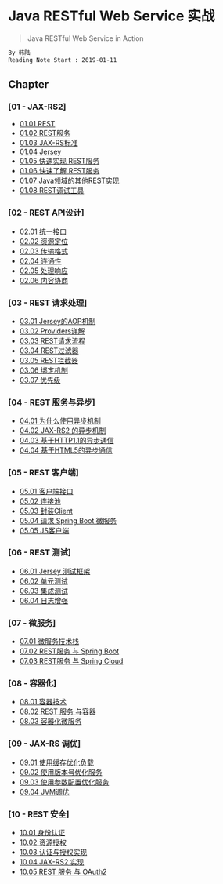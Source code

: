 # Java RESTful Web Service 实战
> Java RESTful Web Service in Action
```md
By 韩陆
Reading Note Start : 2019-01-11
```
## Chapter
### [01 - JAX-RS2]
* [01.01 REST]()
* [01.02 REST服务]()
* [01.03 JAX-RS标准]()
* [01.04 Jersey]()
* [01.05 快速实现 REST服务]()
* [01.06 快速了解 REST服务]()
* [01.07 Java领域的其他REST实现]()
* [01.08 REST调试工具]()
### [02 - REST API设计]
* [02.01 统一接口]()
* [02.02 资源定位]()
* [02.03 传输格式]()
* [02.04 连通性]()
* [02.05 处理响应]()
* [02.06 内容协商]()
### [03 - REST 请求处理]
* [03.01 Jersey的AOP机制]()
* [03.02 Providers详解]()
* [03.03 REST请求流程]()
* [03.04 REST过滤器]()
* [03.05 REST拦截器]()
* [03.06 绑定机制]()
* [03.07 优先级]()
### [04 - REST 服务与异步]
* [04.01 为什么使用异步机制]()
* [04.02 JAX-RS2 的异步机制]()
* [04.03 基于HTTP1.1的异步通信]()
* [04.04 基于HTML5的异步通信]()
### [05 - REST 客户端]
* [05.01 客户端接口]()
* [05.02 连接池]()
* [05.03 封装Client]()
* [05.04 请求 Spring Boot 微服务]()
* [05.05 JS客户端]()
### [06 - REST 测试]
* [06.01 Jersey 测试框架]()
* [06.02 单元测试]()
* [06.03 集成测试]()
* [06.04 日志增强]()
### [07 - 微服务]
* [07.01 微服务技术栈]()
* [07.02 REST服务 与 Spring Boot]()
* [07.03 REST服务 与 Spring Cloud]()
### [08 - 容器化]
* [08.01 容器技术]()
* [08.02 REST 服务 与容器]()
* [08.03 容器化微服务]()
### [09 - JAX-RS 调优]
* [09.01 使用缓存优化负载]()
* [09.02 使用版本号优化服务]()
* [09.03 使用参数配置优化服务]()
* [09.04 JVM调优]()
### [10 - REST 安全]
* [10.01 身份认证]()
* [10.02 资源授权]()
* [10.03 认证与授权实现]()
* [10.04 JAX-RS2 实现]()
* [10.05 REST 服务 与 OAuth2]()
